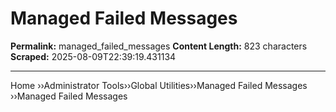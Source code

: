 # Managed Failed Messages

**Permalink:** managed_failed_messages
**Content Length:** 823 characters
**Scraped:** 2025-08-09T22:39:19.431134

---

Home &rsaquo;&rsaquo;Administrator Tools&rsaquo;&rsaquo;Global Utilities&rsaquo;&rsaquo;Managed Failed Messages ››Managed Failed Messages &nbsp;